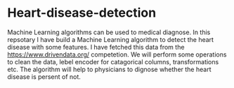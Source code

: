 # Heart-disease-detection
Machine Learning algorithms can be used to medical diagnose. In this repsotary I have build a Machine Learning algorithm to detect the heart disease with some features. I have fetched this data from the https://www.drivendata.org/ competetion. We will perform some operations to clean the data, lebel encoder for catagorical columns, transformations etc. The algorithm will help to physicians to dignose whether the heart disease is persent of not.
